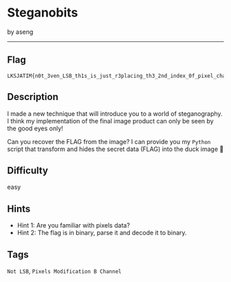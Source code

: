 # Steganobits

by aseng

---

## Flag

```
LKSJATIM{n0t_3ven_LSB_th1s_is_just_r3placing_th3_2nd_index_0f_pixel_channels_lolsteg}
```

## Description
I made a new technique that will introduce you to a world of steganography. I think my implementation of the final image product can only be seen by the good eyes only!

Can you recover the FLAG from the image? I can provide you my `Python` script that transform and hides the secret data (FLAG) into the duck image 🦆

## Difficulty
easy

## Hints
* Hint 1: Are you familiar with pixels data?
* Hint 2: The flag is in binary, parse it and decode it to binary.

## Tags
`Not LSB`, `Pixels Modification B Channel`